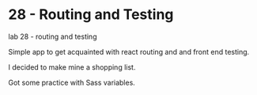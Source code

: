 # 28 - Routing and Testing
lab 28 - routing and testing 

Simple app to get acquainted with react routing and and front end testing.

I decided to make mine a shopping list.

Got some practice with Sass variables.